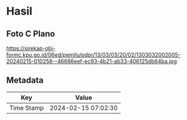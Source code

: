 # Hasil

## Foto C Plano

https://sirekap-obj-formc.kpu.go.id/06ed/pemilu/pdpr/13/03/03/20/02/1303032002005-20240215-010258--46686eef-ec93-4b21-ab33-406125db64ba.jpg


## Metadata

| Key        | Value               |
| ---------- | ------------------- |
| Time Stamp | 2024-02-15 07:02:30 |



